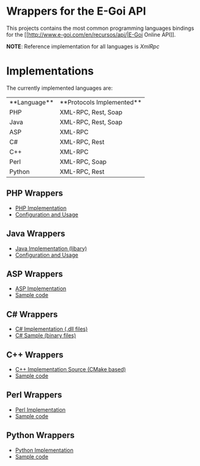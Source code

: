 Wrappers for the E-Goi API
=================================================

This projects contains the most common programming languages bindings for the [[http://www.e-goi.com/en/recursos/api/|E-Goi Online API]].

**NOTE**: Reference implementation for all languages is *XmlRpc*

Implementations
===============

The currently implemented languages are:

<table>
  <tr>
    <td>**Language**</td>
    <td>**Protocols Implemented**</td>
  </tr>
  <tr>
    <td>PHP</td>
    <td>XML-RPC, Rest, Soap</td>
  </tr>
  <tr>
    <td>Java</td>
    <td>XML-RPC, Rest, Soap</td>
  </tr>
  <tr>
    <td>ASP</td>
    <td>XML-RPC</td>
  </tr>
  <tr>
    <td>C#</td>
    <td>XML-RPC, Rest</td>
  </tr>
  <tr>
    <td>C++</td>
    <td>XML-RPC</td>
  </tr>
  <tr>
    <td>Perl</td>
    <td>XML-RPC, Soap</td>
  </tr>
  <tr>
    <td>Python</td>
    <td>XML-RPC, Rest</td>
  </tr>
</table>

PHP Wrappers
------------


  * [PHP Implementation](https://github.com/E-goi/e-goi-wrappers/releases/download/v0.3.1/e-goi-wrapper-php-0.3.1.zip)
  * [Configuration and Usage](foo)

Java Wrappers
---------------

  * [Java Implementation (libary)](https://github.com/E-goi/e-goi-wrappers/releases/download/v0.3.1/e-goi-wrapper-java-0.3.1.zip)
  * [Configuration and Usage](foo)

ASP Wrappers
---------------

  * [ASP Implementation](https://github.com/E-goi/e-goi-wrappers/releases/download/v0.3.1/e-goi-wrapper-asp-0.3.1.zip)
  * [Sample code](https://github.com/E-goi/e-goi-wrappers/blob/master/e-goi-wrapper-asp/example.asp)

C# Wrappers
---------------

  * [C# Implementation (.dll files)](https://github.com/E-goi/e-goi-wrappers/releases/download/v0.3.1/e-goi-wrapper-csharp-0.3.1.zip)
  * [C# Sample (binary files)](https://github.com/E-goi/e-goi-wrappers/releases/download/v0.3.1/e-goi-wrapper-csharp-0.3.1-sample-bin.zip)

C++ Wrappers
---------------

  * [C++ Implementation Source (CMake based)](foo)
  * [Sample code](https://github.com/E-goi/e-goi-wrappers/blob/master/e-goi-wrapper-perl/example.pl)
  
Perl Wrappers
---------------

  * [Perl Implementation](https://github.com/E-goi/e-goi-wrappers/releases/download/v0.3.1/e-goi-wrapper-perl-0.3.1.zip)
  * [Sample code](https://github.com/E-goi/e-goi-wrappers/blob/master/e-goi-wrapper-perl/example.pl)
  
Python Wrappers
---------------

  * [Python Implementation](https://github.com/E-goi/e-goi-wrappers/releases/download/v0.3.1/e-goi-wrapper-python-0.3.1.zip)
  * [Sample code](https://github.com/E-goi/e-goi-wrappers/blob/master/e-goi-wrapper-python/example.py)